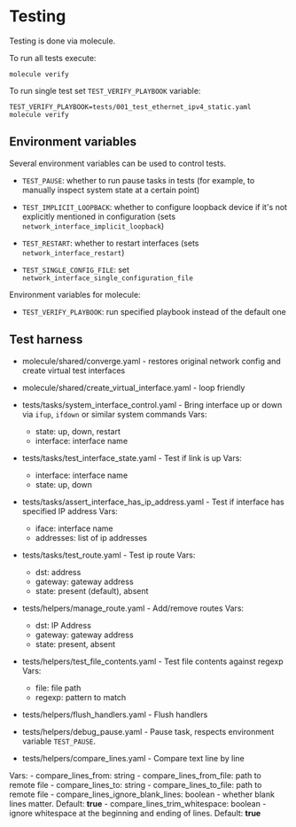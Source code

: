 # Testing

Testing is done via molecule.

To run all tests execute:
```
molecule verify
```

To run single test set `TEST_VERIFY_PLAYBOOK` variable:
```
TEST_VERIFY_PLAYBOOK=tests/001_test_ethernet_ipv4_static.yaml  molecule verify
```

## Environment variables

Several environment variables can be used to control tests.

- `TEST_PAUSE`: whether to run pause tasks in tests (for example, to manually inspect system state at a certain point)

- `TEST_IMPLICIT_LOOPBACK`: whether to configure loopback device if it's not explicitly mentioned in configuration (sets `network_interface_implicit_loopback`)

- `TEST_RESTART`: whether to restart interfaces (sets `network_interface_restart`)

- `TEST_SINGLE_CONFIG_FILE`: set `network_interface_single_configuration_file`

Environment variables for molecule:

- `TEST_VERIFY_PLAYBOOK`: run specified playbook instead of the default one


## Test harness

- molecule/shared/converge.yaml - restores original network config and create virtual test interfaces

- molecule/shared/create_virtual_interface.yaml - loop friendly

- tests/tasks/system_interface_control.yaml - Bring interface up or down via `ifup`, `ifdown` or similar system commands
  Vars:
    - state: up, down, restart
    - interface: interface name

- tests/tasks/test_interface_state.yaml - Test if link is up
  Vars:
    - interface: interface name
    - state: up, down

- tests/tasks/assert_interface_has_ip_address.yaml - Test if interface has specified IP address
  Vars:
    - iface: interface name
    - addresses: list of ip addresses

- tests/tasks/test_route.yaml - Test ip route
  Vars:
    - dst: address
    - gateway: gateway address
    - state: present (default), absent

- tests/helpers/manage_route.yaml - Add/remove routes
  Vars:
    - dst: IP Address
    - gateway: gateway address
    - state: present, absent

- tests/helpers/test_file_contents.yaml - Test file contents against regexp
  Vars:
    - file: file path
    - regexp: pattern to match

- tests/helpers/flush_handlers.yaml - Flush handlers

- tests/helpers/debug_pause.yaml - Pause task, respects environment variable `TEST_PAUSE`.

- tests/helpers/compare_lines.yaml - Compare text line by line

Vars:
    - compare_lines_from: string
    - compare_lines_from_file: path to remote file
    - compare_lines_to: string
    - compare_lines_to_file: path to remote file
    - compare_lines_ignore_blank_lines: boolean - whether blank lines matter. Default: **true**
    - compare_lines_trim_whitespace: boolean - ignore whitespace at the beginning and ending of lines. Default: **true**

